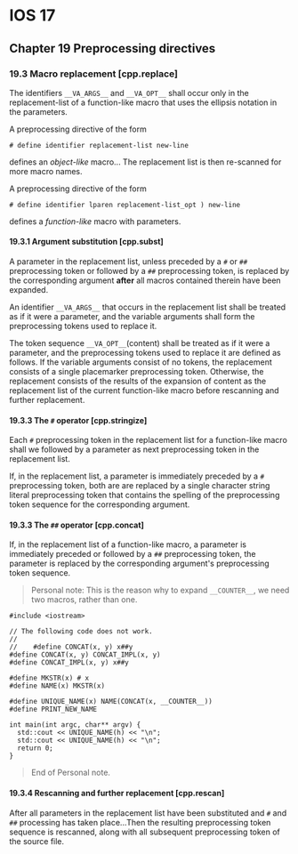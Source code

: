 # IOS 17

## Chapter 19 Preprocessing directives

### 19.3 Macro replacement [cpp.replace]

The identifiers `__VA_ARGS__` and `__VA_OPT__` shall occur only in the
replacement-list of a function-like macro that uses the ellipsis notation in the
parameters.

A preprocessing directive of the form

    # define identifier replacement-list new-line

defines an _object-like_ macro... The replacement list is then re-scanned for
more macro names.

A preprocessing directive of the form

    # define identifier lparen replacement-list_opt ) new-line

defines a _function-like_ macro with parameters.

#### 19.3.1 Argument substitution [cpp.subst]

A parameter in the replacement list, unless preceded by a `#` or `##`
preprocessing token or followed by a `##` preprocessing token, is replaced by
the corresponding argument **after** all macros contained therein have been
expanded.

An identifier `__VA_ARGS__` that occurs in the replacement list shall be treated
as if it were a parameter, and the variable arguments shall form the
preprocessing tokens used to replace it.

The token sequence `__VA_OPT__`(content) shall be treated as if it were a
parameter, and the preprocessing tokens used to replace it are defined as
follows. If the variable arguments consist of no tokens, the replacement
consists of a single placemarker preprocessing token.  Otherwise, the
replacement consists of the results of the expansion of content as the
replacement list of the current function-like macro before rescanning and
further replacement.

#### 19.3.3 The `#` operator [cpp.stringize]

Each `#` preprocessing token in the replacement list for a function-like macro
shall we followed by a parameter as next preprocessing token in the replacement
list.

If, in the replacement list, a parameter is immediately preceded by a `#`
preprocessing token, both are are replaced by a single character string literal
preprocessing token that contains the spelling of the preprocessing token
sequence for the corresponding argument.



#### 19.3.3 The `##` operator [cpp.concat]

If, in the replacement list of a function-like macro, a parameter is immediately
preceded or followed by a `##` preprocessing token, the parameter is replaced by
the corresponding argument's preprocessing token sequence.

> Personal note: This is the reason why to expand `__COUNTER__`, we need two
> macros, rather than one.

    #include <iostream>

    // The following code does not work.
    //
    //    #define CONCAT(x, y) x##y
    #define CONCAT(x, y) CONCAT_IMPL(x, y)
    #define CONCAT_IMPL(x, y) x##y

    #define MKSTR(x) # x
    #define NAME(x) MKSTR(x)

    #define UNIQUE_NAME(x) NAME(CONCAT(x, __COUNTER__))
    #define PRINT_NEW_NAME

    int main(int argc, char** argv) {
      std::cout << UNIQUE_NAME(h) << "\n";
      std::cout << UNIQUE_NAME(h) << "\n";
      return 0;
    }

> End of Personal note.

#### 19.3.4 Rescanning and further replacement [cpp.rescan]

After all parameters in the replacement list have been substituted and `#` and
`##` processing has taken place...Then the resulting preprocessing token
sequence is rescanned, along with all subsequent preprocessing token of the
source file.


